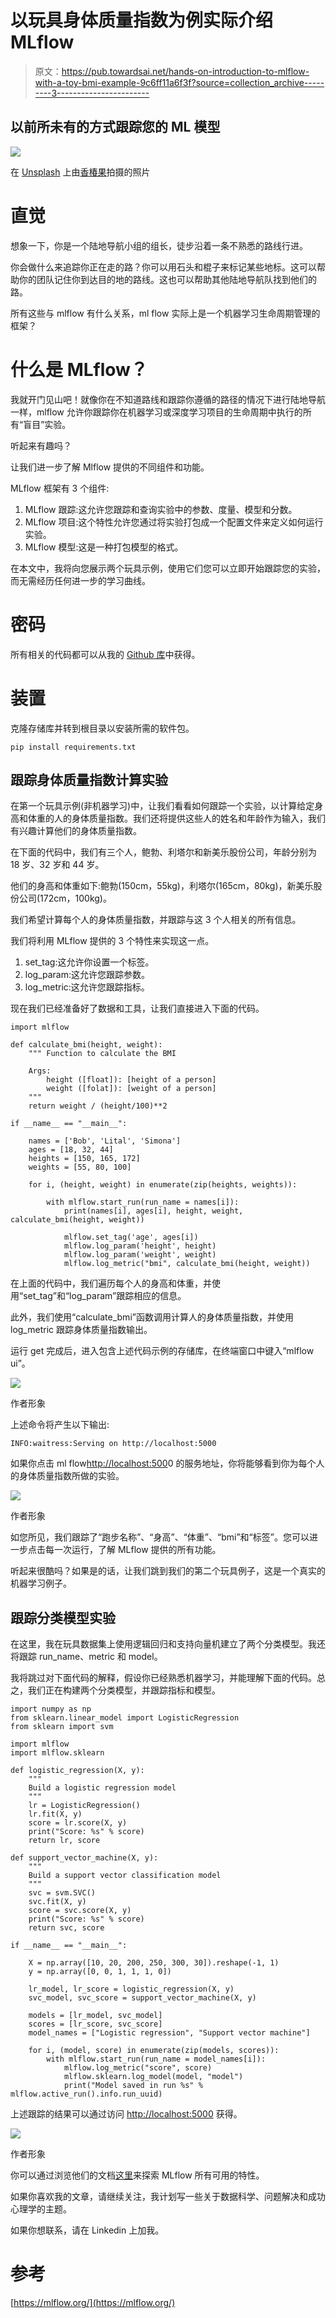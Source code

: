 # 以玩具身体质量指数为例实际介绍 MLflow

> 原文：<https://pub.towardsai.net/hands-on-introduction-to-mlflow-with-a-toy-bmi-example-9c6ff11a6f3f?source=collection_archive---------3----------------------->

## 以前所未有的方式跟踪您的 ML 模型

![](img/1a4e8b6090a56fea9259eb8eeed1eda1.png)

在 [Unsplash](https://unsplash.com/s/photos/trekking?utm_source=unsplash&utm_medium=referral&utm_content=creditCopyText) 上由[香椿果](https://unsplash.com/@toomastartes?utm_source=unsplash&utm_medium=referral&utm_content=creditCopyText)拍摄的照片

# 直觉

想象一下，你是一个陆地导航小组的组长，徒步沿着一条不熟悉的路线行进。

你会做什么来追踪你正在走的路？你可以用石头和棍子来标记某些地标。这可以帮助你的团队记住你到达目的地的路线。这也可以帮助其他陆地导航队找到他们的路。

所有这些与 mlflow 有什么关系，ml flow 实际上是一个机器学习生命周期管理的框架？

# 什么是 MLflow？

我就开门见山吧！就像你在不知道路线和跟踪你遵循的路径的情况下进行陆地导航一样，mlflow 允许你跟踪你在机器学习或深度学习项目的生命周期中执行的所有“盲目”实验。

听起来有趣吗？

让我们进一步了解 Mlflow 提供的不同组件和功能。

MLflow 框架有 3 个组件:

1.  MLflow 跟踪:这允许您跟踪和查询实验中的参数、度量、模型和分数。
2.  MLflow 项目:这个特性允许您通过将实验打包成一个配置文件来定义如何运行实验。
3.  MLflow 模型:这是一种打包模型的格式。

在本文中，我将向您展示两个玩具示例，使用它们您可以立即开始跟踪您的实验，而无需经历任何进一步的学习曲线。

# 密码

所有相关的代码都可以从我的 [Github 库](https://github.com/vvrahul11/blog_posts_code/tree/main/mlflow_beginner)中获得。

# 装置

克隆存储库并转到根目录以安装所需的软件包。

```
pip install requirements.txt
```

## 跟踪身体质量指数计算实验

在第一个玩具示例(非机器学习)中，让我们看看如何跟踪一个实验，以计算给定身高和体重的人的身体质量指数。我们还将提供这些人的姓名和年龄作为输入，我们有兴趣计算他们的身体质量指数。

在下面的代码中，我们有三个人，鲍勃、利塔尔和新美乐股份公司，年龄分别为 18 岁、32 岁和 44 岁。

他们的身高和体重如下:鲍勃(150cm，55kg)，利塔尔(165cm，80kg)，新美乐股份公司(172cm，100kg)。

我们希望计算每个人的身体质量指数，并跟踪与这 3 个人相关的所有信息。

我们将利用 MLflow 提供的 3 个特性来实现这一点。

1.  set_tag:这允许你设置一个标签。
2.  log_param:这允许您跟踪参数。
3.  log_metric:这允许您跟踪指标。

现在我们已经准备好了数据和工具，让我们直接进入下面的代码。

```
import mlflow

def calculate_bmi(height, weight):
    """ Function to calculate the BMI

    Args:
        height ([float]): [height of a person]
        weight ([folat]): [weight of a person]
    """
    return weight / (height/100)**2

if __name__ == "__main__":

    names = ['Bob', 'Lital', 'Simona']
    ages = [18, 32, 44]
    heights = [150, 165, 172]
    weights = [55, 80, 100]

    for i, (height, weight) in enumerate(zip(heights, weights)):   

        with mlflow.start_run(run_name = names[i]):
            print(names[i], ages[i], height, weight,   calculate_bmi(height, weight))

            mlflow.set_tag('age', ages[i])   
            mlflow.log_param('height', height)
            mlflow.log_param('weight', weight)
            mlflow.log_metric("bmi", calculate_bmi(height, weight))
```

在上面的代码中，我们遍历每个人的身高和体重，并使用“set_tag”和“log_param”跟踪相应的信息。

此外，我们使用“calculate_bmi”函数调用计算人的身体质量指数，并使用 log_metric 跟踪身体质量指数输出。

运行 get 完成后，进入包含上述代码示例的存储库，在终端窗口中键入“mlflow ui”。

![](img/73f49b462119866eec9f563d271869ad.png)

作者形象

上述命令将产生以下输出:

```
INFO:waitress:Serving on http://localhost:5000
```

如果你点击 ml flow[http://localhost:500](http://localhost:500)0 的服务地址，你将能够看到你为每个人的身体质量指数所做的实验。

![](img/d50bbe036c3b15dfc9f3d4ec3ddff11f.png)

作者形象

如您所见，我们跟踪了“跑步名称”、“身高”、“体重”、“bmi”和“标签”。您可以进一步点击每一次运行，了解 MLflow 提供的所有功能。

听起来很酷吗？如果是的话，让我们跳到我们的第二个玩具例子，这是一个真实的机器学习例子。

## 跟踪分类模型实验

在这里，我在玩具数据集上使用逻辑回归和支持向量机建立了两个分类模型。我还将跟踪 run_name、metric 和 model。

我将跳过对下面代码的解释，假设你已经熟悉机器学习，并能理解下面的代码。总之，我们正在构建两个分类模型，并跟踪指标和模型。

```
import numpy as np
from sklearn.linear_model import LogisticRegression
from sklearn import svm

import mlflow
import mlflow.sklearn

def logistic_regression(X, y):
    """ 
    Build a logistic regression model
    """
    lr = LogisticRegression()
    lr.fit(X, y)
    score = lr.score(X, y)
    print("Score: %s" % score)
    return lr, score

def support_vector_machine(X, y):
    """ 
    Build a support vector classification model
    """
    svc = svm.SVC()
    svc.fit(X, y)
    score = svc.score(X, y)
    print("Score: %s" % score)
    return svc, score

if __name__ == "__main__":

    X = np.array([10, 20, 200, 250, 300, 30]).reshape(-1, 1)
    y = np.array([0, 0, 1, 1, 1, 0])

    lr_model, lr_score = logistic_regression(X, y)    
    svc_model, svc_score = support_vector_machine(X, y)

    models = [lr_model, svc_model]
    scores = [lr_score, svc_score]
    model_names = ["Logistic regression", "Support vector machine"]

    for i, (model, score) in enumerate(zip(models, scores)):   
        with mlflow.start_run(run_name = model_names[i]):
            mlflow.log_metric("score", score)
            mlflow.sklearn.log_model(model, "model")
            print("Model saved in run %s" % mlflow.active_run().info.run_uuid)
```

上述跟踪的结果可以通过访问 [http://localhost:5000](http://localhost:5000) 获得。

![](img/79dedf30d1d99ebe413152a6f353823f.png)

作者形象

你可以通过浏览他们的文档[这里](https://mlflow.org/docs/latest/index.html)来探索 MLflow 所有可用的特性。

如果你喜欢我的文章，请继续关注，我计划写一些关于数据科学、问题解决和成功心理学的主题。

如果你想联系，请在 Linkedin 上加我。

# 参考

[https://mlflow.org/](https://mlflow.org/)